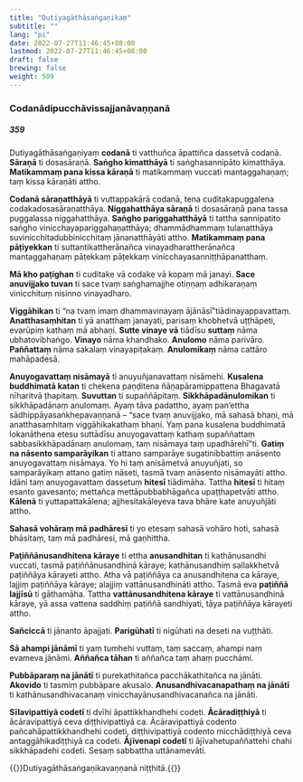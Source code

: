 ```yaml
---
title: "Dutiyagāthāsaṅgaṇikaṃ"
subtitle: ""
lang: "pi"
date: 2022-07-27T11:46:45+08:00
lastmod: 2022-07-27T11:46:45+08:00
draft: false
brewing: false
weight: 509
---
```


### Codanādipucchāvissajjanāvaṇṇanā

##### 359

Dutiyagāthāsaṅgaṇiyaṃ **codanā** ti vatthuñca āpattiñca dassetvā codanā. **Sāraṇā** ti dosasāraṇā. **Saṅgho kimatthāyā** ti saṅghasannipāto kimatthāya. **Matikammaṃ pana kissa kāraṇā** ti matikammaṃ vuccati mantaggahaṇaṃ; taṃ kissa kāraṇāti attho.

**Codanā sāraṇatthāyā** ti vuttappakārā codanā, tena cuditakapuggalena codakadosasāraṇatthāya. **Niggahatthāya sāraṇā** ti dosasāraṇā pana tassa puggalassa niggahatthāya. **Saṅgho pariggahatthāyā** ti tattha sannipatito saṅgho vinicchayapariggahaṇatthāya; dhammādhammaṃ tulanatthāya suvinicchitadubbinicchitaṃ jānanatthāyāti attho. **Matikammaṃ pana pāṭiyekkan** ti suttantikattherānañca vinayadharattherānañca mantaggahaṇaṃ pāṭekkaṃ pāṭekkaṃ vinicchayasanniṭṭhāpanatthaṃ.

**Mā kho paṭighan** ti cuditake vā codake vā kopaṃ mā janayi. **Sace anuvijjako tuvan** ti sace tvaṃ saṅghamajjhe otiṇṇaṃ adhikaraṇaṃ vinicchituṃ nisinno vinayadharo.

**Viggāhikan** ti “na tvaṃ imaṃ dhammavinayaṃ ājānāsī”tiādinayappavattaṃ. **Anatthasaṃhitan** ti yā anatthaṃ janayati, parisaṃ khobhetvā uṭṭhāpeti, evarūpiṃ kathaṃ mā abhaṇi. **Sutte vinaye vā** tiādīsu **suttaṃ** nāma ubhatovibhaṅgo. **Vinayo** nāma khandhako. **Anulomo** nāma parivāro. **Paññattaṃ** nāma sakalaṃ vinayapiṭakaṃ. **Anulomikaṃ** nāma cattāro mahāpadesā.

**Anuyogavattaṃ nisāmayā** ti anuyuñjanavattaṃ nisāmehi. **Kusalena buddhimatā katan** ti chekena paṇḍitena ñāṇapāramippattena Bhagavatā nīharitvā ṭhapitaṃ. **Suvuttan** ti supaññāpitaṃ. **Sikkhāpadānulomikan** ti sikkhāpadānaṃ anulomaṃ. Ayaṃ tāva padattho, ayaṃ pan’ettha sādhippāyasaṅkhepavaṇṇanā – “sace tvaṃ anuvijjako, mā sahasā bhaṇi, mā anatthasaṃhitaṃ viggāhikakathaṃ bhaṇi. Yaṃ pana kusalena buddhimatā lokanāthena etesu suttādīsu anuyogavattaṃ kathaṃ supaññattaṃ sabbasikkhāpadānaṃ anulomaṃ, taṃ nisāmaya taṃ upadhārehī”ti. **Gatiṃ na nāsento samparāyikan** ti attano samparāye sugatinibbattiṃ anāsento anuyogavattaṃ nisāmaya. Yo hi taṃ anisāmetvā anuyuñjati, so samparāyikaṃ attano gatiṃ nāseti, tasmā tvaṃ anāsento nisāmayāti attho. Idāni taṃ anuyogavattaṃ dassetuṃ **hitesī** tiādimāha. Tattha **hitesī** ti hitaṃ esanto gavesanto; mettañca mettāpubbabhāgañca upaṭṭhapetvāti attho. **Kālenā** ti yuttapattakālena; ajjhesitakāleyeva tava bhāre kate anuyuñjāti attho.

**Sahasā vohāraṃ mā padhāresī** ti yo etesaṃ sahasā vohāro hoti, sahasā bhāsitaṃ, taṃ mā padhāresi, mā gaṇhittha.

**Paṭiññānusandhitena kāraye** ti ettha **anusandhitan** ti kathānusandhi vuccati, tasmā paṭiññānusandhinā kāraye; kathānusandhiṃ sallakkhetvā paṭiññāya kārayeti attho. Atha vā paṭiññāya ca anusandhitena ca kāraye, lajjiṃ paṭiññāya kāraye; alajjiṃ vattānusandhināti attho. Tasmā eva **paṭiññā lajjīsū** ti gāthamāha. Tattha **vattānusandhitena kāraye** ti vattānusandhinā kāraye, yā assa vattena saddhiṃ paṭiññā sandhiyati, tāya paṭiññāya kārayeti attho.

**Sañciccā** ti jānanto āpajjati. **Parigūhatī** ti nigūhati na deseti na vuṭṭhāti.

**Sā ahampi jānāmī** ti yaṃ tumhehi vuttaṃ, taṃ saccaṃ, ahampi naṃ evameva jānāmi. **Aññañca tāhan** ti aññañca taṃ ahaṃ pucchāmi.

**Pubbāparaṃ na jānātī** ti purekathitañca pacchākathitañca na jānāti. **Akovido** ti tasmiṃ pubbāpare akusalo. **Anusandhivacanapathaṃ na jānātī** ti kathānusandhivacanaṃ vinicchayānusandhivacanañca na jānāti.

**Sīlavipattiyā codetī** ti dvīhi āpattikkhandhehi codeti. **Ācāradiṭṭhiyā** ti ācāravipattiyā ceva diṭṭhivipattiyā ca. Ācāravipattiyā codento pañcahāpattikkhandhehi codeti, diṭṭhivipattiyā codento micchādiṭṭhiyā ceva antaggāhikadiṭṭhiyā ca codeti. **Ājīvenapi codetī** ti ājīvahetupaññattehi chahi sikkhāpadehi codeti. Sesaṃ sabbattha uttānamevāti.

{{<eof>}}Dutiyagāthāsaṅgaṇikavaṇṇanā niṭṭhitā.{{</eof>}}